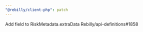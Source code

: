 ```yaml
---
"@rebilly/client-php": patch
---
```


Add field to RiskMetadata.extraData Rebilly/api-definitions#1858
